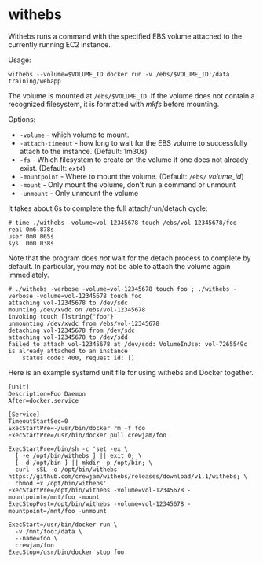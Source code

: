 # withebs

Withebs runs a command with the specified EBS volume attached to the currently running EC2 instance.

Usage:

    withebs --volume=$VOLUME_ID docker run -v /ebs/$VOLUME_ID:/data training/webapp

The volume is mounted at `/ebs/$VOLUME_ID`. If the volume does not contain a recognized filesystem, it is formatted with *mkfs* before mounting.

Options:

- `-volume` - which volume to mount.
- `-attach-timeout` - how long to wait for the EBS volume to successfully attach to the instance. (Default: 1m30s)
- `-fs` - Which filesystem to create on the volume if one does not already exist. (Default: `ext4`)
- `-mountpoint` - Where to mount the volume. (Default: `/ebs/` *volume_id*)
- `-mount` - Only mount the volume, don't run a command or unmount
- `-unmount` - Only unmount the volume

It takes about 6s to complete the full attach/run/detach cycle:

    # time ./withebs -volume=vol-12345678 touch /ebs/vol-12345678/foo
    real 0m6.878s
    user 0m0.065s
    sys  0m0.038s

Note that the program does *not* wait for the detach process to complete by default. In particular, you may not be able to attach the volume again immediately.

    # ./withebs -verbose -volume=vol-12345678 touch foo ; ./withebs -verbose -volume=vol-12345678 touch foo
    attaching vol-12345678 to /dev/sdc
    mounting /dev/xvdc on /ebs/vol-12345678
    invoking touch []string{"foo"}
    unmounting /dev/xvdc from /ebs/vol-12345678
    detaching vol-12345678 from /dev/sdc
    attaching vol-12345678 to /dev/sdd
    failed to attach vol-12345678 at /dev/sdd: VolumeInUse: vol-7265549c is already attached to an instance
        status code: 400, request id: []

Here is an example systemd unit file for using withebs and Docker together.

```
[Unit]
Description=Foo Daemon
After=docker.service

[Service]
TimeoutStartSec=0
ExecStartPre=-/usr/bin/docker rm -f foo
ExecStartPre=/usr/bin/docker pull crewjam/foo

ExecStartPre=/bin/sh -c 'set -ex \
  [ -e /opt/bin/withebs ] || exit 0; \
  [ -d /opt/bin ] || mkdir -p /opt/bin; \
  curl -sSL -o /opt/bin/withebs https://github.com/crewjam/withebs/releases/download/v1.1/withebs; \
  chmod +x /opt/bin/withebs'
ExecStartPre=/opt/bin/withebs -volume=vol-12345678 -mountpoint=/mnt/foo -mount
ExecStopPost=/opt/bin/withebs -volume=vol-12345678 -mountpoint=/mnt/foo -unmount

ExecStart=/usr/bin/docker run \
  -v /mnt/foo:/data \
  --name=foo \
  crewjam/foo
ExecStop=/usr/bin/docker stop foo
```
